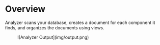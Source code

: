 # Overview

Analyzer scans your database, creates a document for each component it finds, and organizes the documents using views.

<figure markdown="1">
  ![Analyzer Output](img/output.png)
</figure>

